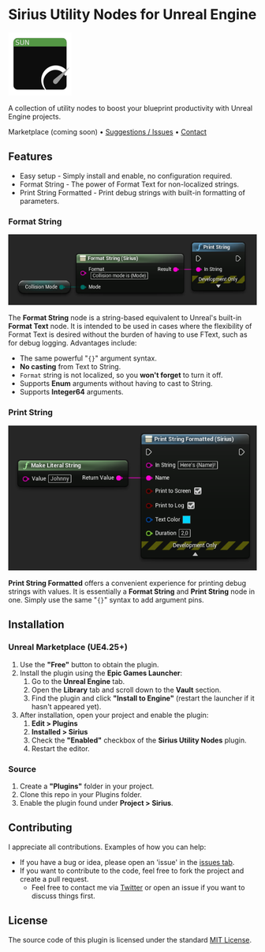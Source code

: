 # Sirius Utility Nodes for Unreal Engine

![Sirius Utility Nodes Logo](Resources/Icon128.png)

A collection of utility nodes to boost your blueprint productivity with Unreal Engine projects.

Marketplace (coming soon) • [Suggestions / Issues](https://github.com/JasperDeLaat94/sirius-utility-nodes/issues) • [Contact](https://twitter.com/jasper_de_laat)

## Features

- Easy setup - Simply install and enable, no configuration required.
- Format String - The power of Format Text for non-localized strings.
- Print String Formatted - Print debug strings with built-in formatting of parameters.

### Format String

![Format String node](Resources/FormatString.png)

The **Format String** node is a string-based equivalent to Unreal's built-in **Format Text** node.
It is intended to be used in cases where the flexibility of Format Text is desired without the burden of having to use FText, such as for debug logging.
Advantages include:

- The same powerful "`{}`" argument syntax.
- **No casting** from Text to String.
- `Format` string is not localized, so you **won't forget** to turn it off.
- Supports **Enum** arguments without having to cast to String.
- Supports **Integer64** arguments.

### Print String

![Print String Formatted node](Resources/PrintStringFormatted.png)

**Print String Formatted** offers a convenient experience for printing debug strings with values.
It is essentially a **Format String** and **Print String** node in one.
Simply use the same "`{}`" syntax to add argument pins.

## Installation

### Unreal Marketplace (UE4.25+)

1. Use the **"Free"** button to obtain the plugin.
2. Install the plugin using the **Epic Games Launcher**:
   1. Go to the **Unreal Engine** tab.
   2. Open the **Library** tab and scroll down to the **Vault** section.
   3. Find the plugin and click **"Install to Engine"** (restart the launcher if it hasn't appeared yet).
3. After installation, open your project and enable the plugin:
   1. **Edit > Plugins**
   2. **Installed > Sirius**
   3. Check the **"Enabled"** checkbox of the **Sirius Utility Nodes** plugin.
   4. Restart the editor.

### Source

1. Create a **"Plugins"** folder in your project.
2. Clone this repo in your Plugins folder.
3. Enable the plugin found under **Project > Sirius**.

## Contributing

I appreciate all contributions. Examples of how you can help:

- If you have a bug or idea, please open an 'issue' in the [issues tab](https://github.com/JasperDeLaat94/sirius-utility-nodes/issues).
- If you want to contribute to the code, feel free to fork the project and create a pull request.
  - Feel free to contact me via [Twitter](https://twitter.com/jasper_de_laat) or open an issue if you want to discuss things first.

## License

The source code of this plugin is licensed under the standard [MIT License](https://github.com/JasperDeLaat94/sirius-utility-nodes/blob/main/LICENSE).
